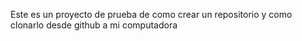 Este  es un proyecto  de prueba  de como crear un repositorio y como clonarlo desde github a mi computadora
